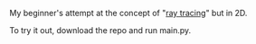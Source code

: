 My beginner's attempt at the concept of "[ray tracing](https://en.wikipedia.org/wiki/Ray_tracing_(graphics))" but in 2D.

To try it out, download the repo and run main.py.
